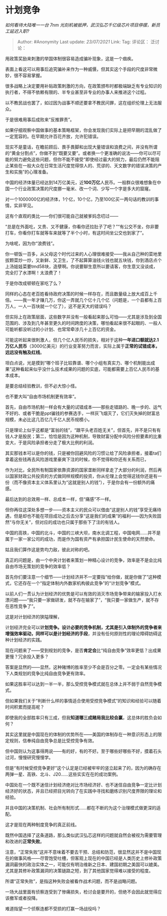 # 计划竞争
*如何看待大陆唯一一台 7nm 光刻机被抵押，武汉弘芯千亿级芯片项目停摆，新员工延迟入职?*

> Author: #Anonymity
> Last update: *23/07/2021*
> Link:
> Tag:
> 评论区：
> 泛讨论：

用政策奖励来刺激的举国体制很容易造成骗补现象，这是一个痼疾。

表面上看这可以用事后追究骗补来作为一种威慑，但其实这个手段的尺度非常微妙，很不容易掌握。

很多战略上决定要用补贴政策刺激的方向，在政策颁布时都极端缺乏有专业知识的执行者，不得不依赖有限的、半专业甚至非专业的办事人来推进这个过程。

以不教民战也罢了，如过因为战事不顺还要拿不教民问罪，这在组织伦理上无法服众。

于是很难用事后成败来“反推罪责”。

如果仔细观察中国做事的基本策略框架，你会发现我们实际上是把早期的混乱做了一定宽容的。在早期允许百花齐放，允许犯错误。

现实不是童话，在瞻前顾后、畏手畏脚和出现大量错误和浪费之间，并没有所谓的“黄金分割点”，你做不到“既要又要”。或者换一个更准确的说法——你可以尽可能的努力避免这些问题，但你不能不接受“即使经过最大的努力，最后仍然不能阻止某些在一般大众在日常生活尺度觉得惊人的、荒谬的、天文数字的错误决策的产生和实施”的心理准备。

中国的经济体量已经达到14万亿美元，近**100万亿**人民币。一般群众很难想象在中国一个行业政策决策的尺度挪一毫米、改一个词、少写一个字是多大的窟窿。

对一个1000000亿的经济体，1个亿，10个亿，乃至100亿买一两句话的教训的事情，实非罕见。

这有个直观的类比——你们很可能自己就被爹妈念叨过——

“总是在外面吃，又贵、又不健康，你看你还拉肚子了吧？”“有公交不坐，你非要打车，你看你打车就等车来就等了半个小时，有这时间坐公交也到家了”。

为啥呢，因为你“浪费钱”。

你一顿饭一百多，从父母这个时代过来的人心理很难接受——我从自己种的菜地里拔颗菜炒一炒，又新鲜、又卫生，了不起算算油钱火钱也就五块钱，你到酒店点个上汤娃娃菜要tmd58块，造孽啊。你说要聊生意所以要请客，你生意又没谈成，完全打了水漂啊！太浪费了！

于是你改成顿顿在家吃了么？

同样的心态在老百姓看待政府决策的时候一样存在，而且数量级上放大成百上千倍。——我一年才赚几万，你这一弄就几个亿十几个亿（问题是，一个县都有上百万人，一人一百块就一个亿了），这不是天大的错误吗？

但实际上在政策层面，这些数字并没有一般看起来那么可怕——尤其是涉及到全国范围的、涉及到几年甚至更久的时间跨度的决策，哪怕看起来很不起眼的、一般人可能听都没听过的小计划、也常常牵涉几十上百亿的资金。

可能这听起来很刺激人，但几个亿人民币的损失，相对于这种**一年进口额就达2.1万亿人民币**（3000亿美元）的行业变革努力而言，实际上属于**正常的试错成本，远远没有触及红线**。

坦白点说，光是摸到“哪个班子比较靠谱、哪个小组有真实力、哪个机制能出成果”这种看起来似乎没什么技术成果的问题的实底，可能都需要上百亿人民币的基本成本。

是要总结经验教训，但不必大惊小怪。

也不要大叫“自由市场机制更有效率”。

首先，自由市场机制一样会有大量的试错成本——那些走错路的、晚一步的、运气不好的、或者干脆是ppt骗钱的参赛选手，一样灰飞烟灭了，它们灭失掉的财富总规模，未必比这几百亿几千亿人民币规模小。

只是理论上似乎这都是“富翁的钱”，“跟平头老百姓无关”，但首先，并不是只有有钱人才是股民；第二，恰恰是因为这种机制，导致财富分配中风险分担要素的比重变大，于是风险承担者分走了极大比例的利润。

其实那钱本可以是你的钱，只是被你回避风险的习惯让给了风险承担者，接着ta们拿着这些钱再去风险游戏里豪爽下注的时候，你不觉得和你还有关系而已，

作为对比，全民所有制国家依靠资源的国家垄断同样拿走了大部分的利润，然后再以国家财政公共投资的方式做同样规模的投资，你从伦理上会觉得这钱你还是有一份（而不像资本主义体系里认为“这就是别人的钱”），于是你会有一份额外的痛感。

最后达到的总效用一样、总成本一样，但“痛感”不一样。

但你再往这深处多想一步——资本主义的民众可以借由“这是别人的钱”享受无痛待遇，但是却也不能在项目成功之后去分享“这是我们的成果”的福利——因为失败固然“与你无关”，但对应的成功也只属于那些下了注的有钱人。

中国的高铁，中国的北斗，中国的三峡大坝，南水北调工程，中国电网……并不是属于一家一家公司的成功，而是作为国有资产有承担国计民生使命的天然使命。

姑且我们算作这是势均力敌，彼此对称的吧。

真正的问题是，由一个中央计划者来策划一种精心设计的竞争，效率是不是会比纯自由市场无策划的竞争的效率低？

首先你们要注意一个细节——计划经济并不一定要指“给你做，就是你做了”这种模式，它还存在一个“指定体制内外数家机构彼此竞争”的“计划竞争”模式。

以前人们一贯认为计划经济的优势是可以有效的消灭市场竞争带来的输家投入打水漂问题——“我只要一家做研发，就不存在输家了”，“我只要一家做生产，就不存在恶性竞争了”。

这是对计划经济的狭隘理解，

计划经济完全可以**计划竞争。设计必要的竞争机制，尤其是引入体制外的竞争者来增强效率驱动，同样可以是计划经济的手段**，并没有任何原则性的理论障碍妨碍这种计划经济的实践。

现在问题来了——受到规划的竞争，是否**肯定会**比“纯自由竞争”效率更低？出成果更慢？冗余投入更多？

答案是显然的——显然，这种赌博的胜率至少不会是百分之零。一定会有某些情况下人类规划的竞争比纯自由竞争更有效率。

如果这胜率可以达到一半一半，那么受控竞争模式就在总体上并不弱于自然竞争模式。

但如果我们关于“判断什么样的事情适合使用受控竞争模式”的知识和经验可以随着时间积累而提高呢？

即使我的全部胜率只有三成，但我**知道哪三成赌局我比较会赢**，这总体的胜负会如何？

其实这里就是中国现在的体制的优势所在——美国的体制存在一种意识形态上的限定规则，信奉纯自由竞争总是比受控竞争有效。

但中国则认为这事得两说——有的好，有的不好。至于哪些好哪些不好，摸着石头过河，慢慢研究慢慢学。

但是“有时候受控竞争更好”这个认定是已经被牢牢的竖立起来了的，因为的确存在两弹一星、高铁、北斗、J20……这些实实在在的成功案例。

中国处在一个既不迷信计划经济绝对比市场经济好、也不迷信自由竞争一定比计划经济好的状态，并且已经把目光转向了在实践中寻找和磨练识别尺度界限的理论和经验。

并且中国的决策机制、社会所有制形式……都在不断的为这个治理模式做更深的适配。

这才是现在两种制度竞争的真正前线。

既然中国选择了这条道路，那么类似武汉弘芯这样的问题就自然会被视为需要管理和改进的**正常失败**。

注意，“正常失败”这并不意味着不要去干预、总结和防范，很显然这并不是中国现在的做事风格——尽管饱受吐槽，但客观上现在的中国已经是人类历史上修补政策漏洞最快的政治实体之一，可能仅有明治维新之日本、建国初期之美国可以媲美。尤其是其修补政策漏洞的决策链路之短，到了其他国家觉得难以接受的程度。

所谓“正常失败”，是指这种失败会被看作战术问题，而不是战略问题。

一场大战里面有侦察连受到了惨痛损失，检讨会是要开的，但绝不会因此就觉得应该撤军或者投降。

难道指望一个侦察连都不受损的打赢一场战役吗？
